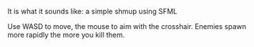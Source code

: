 It is what it sounds like: a simple shmup using SFML

Use WASD to move, the mouse to aim with the crosshair.
Enemies spawn more rapidly the more you kill them.
